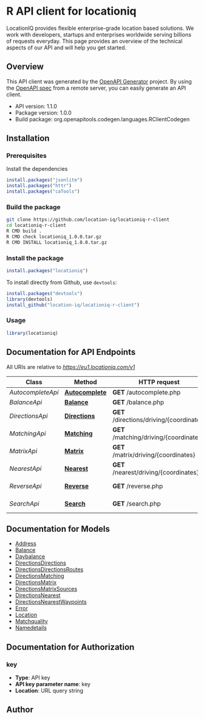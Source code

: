 # R API client for locationiq

LocationIQ provides flexible enterprise-grade location based solutions. We work with developers, startups and enterprises worldwide serving billions of requests everyday. This page provides an overview of the technical aspects of our API and will help you get started.

## Overview
This API client was generated by the [OpenAPI Generator](https://openapi-generator.tech) project. By using the [OpenAPI spec](https://openapis.org) from a remote server, you can easily generate an API client.

- API version: 1.1.0
- Package version: 1.0.0
- Build package: org.openapitools.codegen.languages.RClientCodegen

## Installation

### Prerequisites

Install the dependencies

```R
install.packages("jsonlite")
install.packages("httr")
install.packages("caTools")
```

### Build the package

```sh
git clone https://github.com/location-iq/locationiq-r-client
cd locationiq-r-client
R CMD build .
R CMD check locationiq_1.0.0.tar.gz
R CMD INSTALL locationiq_1.0.0.tar.gz
```

### Install the package

```R
install.packages("locationiq")
```

To install directly from Github, use `devtools`:
```R
install.packages("devtools")
library(devtools)
install_github("location-iq/locationiq-r-client")
```

### Usage

```R
library(locationiq)
```

## Documentation for API Endpoints

All URIs are relative to *https://eu1.locationiq.com/v1*

Class | Method | HTTP request | Description
------------ | ------------- | ------------- | -------------
*AutocompleteApi* | [**Autocomplete**](docs/AutocompleteApi.md#Autocomplete) | **GET** /autocomplete.php | 
*BalanceApi* | [**Balance**](docs/BalanceApi.md#Balance) | **GET** /balance.php | 
*DirectionsApi* | [**Directions**](docs/DirectionsApi.md#Directions) | **GET** /directions/driving/{coordinates} | Directions Service
*MatchingApi* | [**Matching**](docs/MatchingApi.md#Matching) | **GET** /matching/driving/{coordinates} | Matching Service
*MatrixApi* | [**Matrix**](docs/MatrixApi.md#Matrix) | **GET** /matrix/driving/{coordinates} | Matrix Service
*NearestApi* | [**Nearest**](docs/NearestApi.md#Nearest) | **GET** /nearest/driving/{coordinates} | Nearest Service
*ReverseApi* | [**Reverse**](docs/ReverseApi.md#Reverse) | **GET** /reverse.php | Reverse Geocoding
*SearchApi* | [**Search**](docs/SearchApi.md#Search) | **GET** /search.php | Forward Geocoding


## Documentation for Models

 - [Address](docs/Address.md)
 - [Balance](docs/Balance.md)
 - [Daybalance](docs/Daybalance.md)
 - [DirectionsDirections](docs/DirectionsDirections.md)
 - [DirectionsDirectionsRoutes](docs/DirectionsDirectionsRoutes.md)
 - [DirectionsMatching](docs/DirectionsMatching.md)
 - [DirectionsMatrix](docs/DirectionsMatrix.md)
 - [DirectionsMatrixSources](docs/DirectionsMatrixSources.md)
 - [DirectionsNearest](docs/DirectionsNearest.md)
 - [DirectionsNearestWaypoints](docs/DirectionsNearestWaypoints.md)
 - [Error](docs/Error.md)
 - [Location](docs/Location.md)
 - [Matchquality](docs/Matchquality.md)
 - [Namedetails](docs/Namedetails.md)


## Documentation for Authorization


### key

- **Type**: API key
- **API key parameter name**: key
- **Location**: URL query string



## Author



